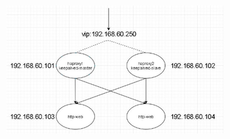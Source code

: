 ![image](https://github.com/Auggie321/tools/blob/master/haproxy-keepalived/demo1/vagrant/design-ha.jpg)
